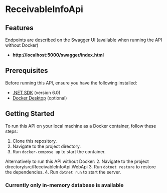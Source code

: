 # ReceivableInfoApi
## Features
Endpoints are described on the Swagger UI (available when running the API without Docker)
- **http://localhost:5000/swagger/index.html**

## Prerequisites

Before running this API, ensure you have the following installed:

- [.NET SDK](https://dotnet.microsoft.com/download) (version 6.0)
- [Docker Desktop](https://docs.docker.com/desktop/install/windows-install/) (optional)
## Getting Started

To run this API on your local machine as a Docker container, follow these steps:

1. Clone this repository.
2. Navigate to the project directory.
3. Run `docker-compose up` to start the container.

Alternatively to run this API without Docker:
2. Navigate to the project directory/src/ReceivableInfoApi.WebApi
3. Run `dotnet restore` to restore the dependencies.
4. Run `dotnet run` to start the server.


### Currently only in-memory database is available
